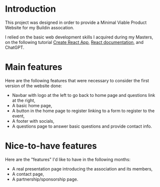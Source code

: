 # Introduction

This project was designed in order to provide a Minimal Viable Product Website for my Buildin assocation.   

I relied on the basic web development skills I acquired during my Masters, on the following tutorial [Create React App](https://github.com/facebook/create-react-app), [React documentation](https://react.dev/), and ChatGPT.

# Main features

Here are the following features that were necessary to consider the first version of the website done:
- Navbar with logo at the left to go back to home page and questions link at the right,
- A basic home page,
- A button in the home page to register linking to a form to register to the event,
- A footer with socials,
- A questions page to answer basic questions and provide contact info.

# Nice-to-have features

Here are the "features" I'd like to have in the following months:
- A real presentation page introducing the association and its members,
- A contact page,
- A partnership/sponsorship page.
